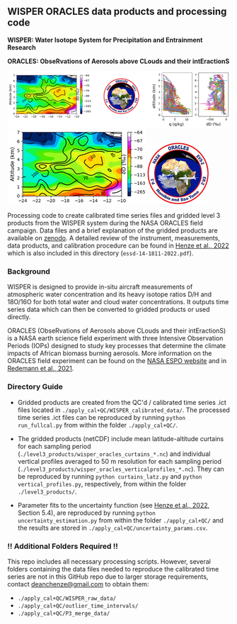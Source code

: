 ## WISPER ORACLES data products and processing code

**WISPER: Water Isotope System for Precipitation and Entrainment Research**

**ORACLES: ObseRvations of Aerosols above CLouds and their intEractionS** 

![readme header image](./image_github_readme_header.png)
![curtain sample](./dD_curtain_sample.png)   ![nasa logo](./NASA_ORACLES_logo.png) 

Processing code to create calibrated time series files and gridded level 3 products from the WISPER 
system during the NASA ORACLES field campaign. Data files and a brief explanation of the gridded products are 
available on [zenodo](https://doi.org/10.5281/zenodo.5748368). A detailed review of the 
instrument, measurements, data products, and calibration procedure can be found in 
[Henze et al., 2022](https://doi.org/10.5194/essd-14-1811-2022) which is also included in this 
directory (```essd-14-1811-2022.pdf```).

### Background

WISPER is designed to provide in-situ aircraft 
measurements of atmospheric water concentration and its heavy isotope ratios D/H and 
18O/16O for both total water and cloud water concentrations. It outputs time series 
data which can then be converted to gridded products or used directly.

ORACLES (ObseRvations of Aerosols above CLouds and their intEractionS) is a NASA earth 
science field experiment with three Intensive Observation Periods (IOPs) designed to study 
key processes that determine the climate impacts of African biomass burning aerosols. 
More information on the ORACLES field experiment can be found on the 
[NASA ESPO website](https://espo.nasa.gov/oracles/content/ORACLES) and in 
[Redemann et al., 2021](https://doi.org/10.5194/acp-21-1507-2021).

### Directory Guide

* Gridded products are created from the QC'd / calibrated time series .ict files located in 
```./apply_cal+QC/WISPER_calibrated_data/```. The processed time series .ict files can be reproduced 
by running ```python run_fullcal.py``` from within the folder ```./apply_cal+QC/```.

* The gridded products (netCDF) include mean latitude-altitude curtains for each sampling period 
(```./level3_products/wisper_oracles_curtains_*.nc```) and individual vertical profiles 
averaged to 50 m resolution for each sampling period (```./level3_products/wisper_oracles_verticalprofiles_*.nc```). 
They can be reproduced by running ```python curtains_latz.py``` and 
```python vertical_profiles.py```, respectively, from within the folder ```./level3_products/```.

* Parameter fits to the uncertainty function (see [Henze et al., 2022](https://doi.org/10.5194/essd-14-1811-2022), 
Section 5.4), are reproduced by running ```python uncertainty_estimation.py``` from within the folder ```./apply_cal+QC/``` 
and the results are stored in ```./apply_cal+QC/uncertainty_params.csv```.

### !! Additional Folders Required !!
This repo includes all necessary processing scripts. However, several folders containing the data files needed to reproduce the calibrated 
time series are not in this GitHub repo due to larger storage requirements, contact deanchenze@gmail.com to obtain them:
* ```./apply_cal+QC/WISPER_raw_data/```
* ```./apply_cal+QC/outlier_time_intervals/```
* ```./apply_cal+QC/P3_merge_data/```
